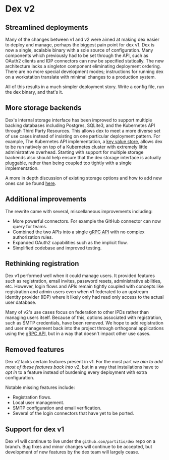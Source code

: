 # Dex v2

## Streamlined deployments

Many of the changes between v1 and v2 were aimed at making dex easier to deploy and manage, perhaps the biggest pain point for dex v1. Dex is now a single, scalable binary with a sole source of configuration. Many components which previously had to be set through the API, such as OAuth2 clients and IDP connectors can now be specified statically. The new architecture lacks a singleton component eliminating deployment ordering. There are no more special development modes; instructions for running dex on a workstation translate with minimal changes to a production system.

All of this results in a much simpler deployment story. Write a config file, run the dex binary, and that's it.

## More storage backends

Dex's internal storage interface has been improved to support multiple backing databases including Postgres, SQLite3, and the Kubernetes API through Third Party Resources. This allows dex to meet a more diverse set of use cases instead of insisting on one particular deployment pattern. For example, The Kubernetes API implementation, a [key value store][k8s-api-docs], allows dex to be run natively on top of a Kubernetes cluster with extremely little administrative overhead. Starting with support for multiple storage backends also should help ensure that the dex storage interface is actually pluggable, rather than being coupled too tightly with a single implementation.

A more in depth discussion of existing storage options and how to add new ones can be found [here][storage-docs].

## Additional improvements

The rewrite came with several, miscellaneous improvements including:

* More powerful connectors. For example the GitHub connector can now query for teams.
* Combined the two APIs into a single [gRPC API][api-docs] with no complex authorization rules.
* Expanded OAuth2 capabilities such as the implicit flow. 
* Simplified codebase and improved testing.

## Rethinking registration

Dex v1 performed well when it could manage users. It provided features such as registration, email invites, password resets, administrative abilities, etc. However, login flows and APIs remain tightly coupled with concepts like registration and admin users even when v1 federated to an upstream identity provider (IDP) where it likely only had read only access to the actual user database.

Many of v2's use cases focus on federation to other IPDs rather than managing users itself. Because of this, options associated with registration, such as SMTP credentials, have been removed. We hope to add registration and user management back into the project through orthogonal applications using the [gRPC API][api-docs], but in a way that doesn't impact other use cases.

## Removed features

Dex v2 lacks certain features present in v1. For the most part _we aim to add most of these features back into v2_, but in a way that installations have to _opt in_ to a feature instead of burdening every deployment with extra configuration.

Notable missing features include:

* Registration flows.
* Local user management.
* SMTP configuration and email verification.
* Several of the login connectors that have yet to be ported.

## Support for dex v1

Dex v1 will continue to live under the `github.com/partitio/dex` repo on a branch. Bug fixes and minor changes will continue to be accepted, but development of new features by the dex team will largely cease.

[k8s-api-docs]: http://kubernetes.io/docs/api/
[storage-docs]: ./storage.md
[api-docs]: ./api.md
